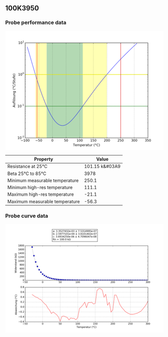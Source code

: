 ## 100K3950
### Probe performance data
![Sensor performance chart](100K3950_resolution.png)

Property | Value
-------- | --------
Resistance at 25°C | 101.15 k&#03A9
Beta 25°C to 85°C | 3978
Minimum measurable temperature | 250.1
Minimum high-res temperature | 111.1
Maximum high-res temperature | -21.1
Maximum measurable temperature | -56.3

### Probe curve data
![Sensor performance chart](100K3950_curve.png)
